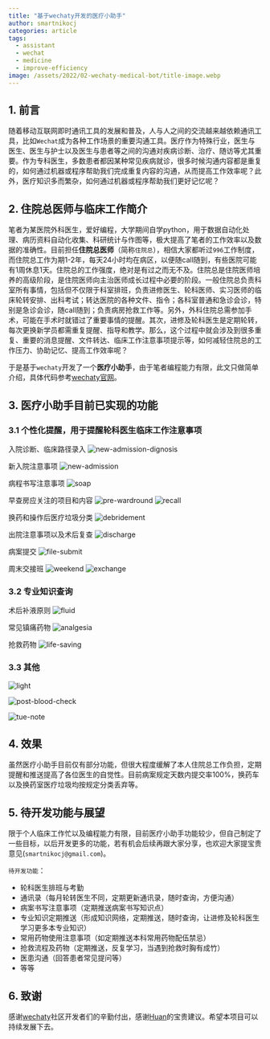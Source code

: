 ```yaml
---
title: "基于wechaty开发的医疗小助手"
author: smartnikocj
categories: article
tags:
  - assistant
  - wechat
  - medicine
  - improve-efficiency
image: /assets/2022/02-wechaty-medical-bot/title-image.webp
---
```


## 1. 前言

随着移动互联网即时通讯工具的发展和普及，人与人之间的交流越来越依赖通讯工具，比如`Wechat`成为各种工作场景的重要沟通工具。医疗作为特殊行业，医生与医生、医生与护士以及医生与患者等之间的沟通对疾病诊断、治疗、随访等尤其重要。作为专科医生，多数患者都因某种常见疾病就诊，很多时候沟通内容都是重复的，如何通过机器或程序帮助我们完成重复内容的沟通，从而提高工作效率呢？此外，医疗知识多而繁杂，如何通过机器或程序帮助我们更好记忆呢？

## 2. 住院总医师与临床工作简介

笔者为某医院外科医生，爱好编程，大学期间自学python，用于数据自动化处理、病历资料自动化收集、科研统计与作图等，极大提高了笔者的工作效率以及数据的准确性。目前担任**住院总医师**（简称`住院总`），相信大家都听过`996`工作制度，而住院总工作为期1-2年，每天24小时均在病区，以便随call随到，有些医院可能有1周休息1天。住院总的工作强度，绝对是有过之而无不及。住院总是住院医师培养的高级阶段，是住院医师向主治医师成长过程中必要的阶段。一般住院总负责科室所有事情，包括但不仅限于科室排班，负责进修医生、轮科医师、实习医师的临床轮转安排、出科考试；转达医院的各种文件、指令；各科室普通和急诊会诊，特别是急诊会诊，随call随到；负责病房抢救工作等。另外，外科住院总需参加手术，可能在手术时就错过了重要事情的提醒。其次，进修及轮科医生是定期轮转，每次更换新学员都需重复提醒、指导和教学。那么，这个过程中就会涉及到很多重复、重要的消息提醒、文件转达、临床工作注意事项提示等，如何减轻住院总的工作压力、协助记忆、提高工作效率呢？

于是基于`wechaty`开发了一个**医疗小助手**，由于笔者编程能力有限，此文只做简单介绍，具体代码参考[wechaty官网](https://github.com/wechaty/wechaty)。

## 3. 医疗小助手目前已实现的功能

### 3.1 个性化提醒，用于提醒轮科医生临床工作注意事项

入院诊断、临床路径录入
![new-admission-dignosis](/assets/2022/02-wechaty-medical-bot/new-admission-dignosis.webp)

新入院注意事项
![new-admission](/assets/2022/02-wechaty-medical-bot/new-admission.webp)

病程书写注意事项
![soap](/assets/2022/02-wechaty-medical-bot/soap.webp)

早查房应关注的项目和内容
![pre-wardround](/assets/2022/02-wechaty-medical-bot/pre-wardround.webp)
![recall](/assets/2022/02-wechaty-medical-bot/recall.webp)

换药和操作后医疗垃圾分类
![debridement](/assets/2022/02-wechaty-medical-bot/debridement.webp)

出院注意事项以及术后复查
![discharge](/assets/2022/02-wechaty-medical-bot/discharge.webp)

病案提交
![file-submit](/assets/2022/02-wechaty-medical-bot/file-submit.webp)

周末交接班
![weekend](/assets/2022/02-wechaty-medical-bot/weekend.webp)
![exchange](/assets/2022/02-wechaty-medical-bot/exchange.webp)

### 3.2 专业知识查询

术后补液原则
![fluid](/assets/2022/02-wechaty-medical-bot/fluid.webp)

常见镇痛药物
![analgesia](/assets/2022/02-wechaty-medical-bot/analgesia.webp)

抢救药物
![life-saving](/assets/2022/02-wechaty-medical-bot/life-saving.webp)

### 3.3 其他

![light](/assets/2022/02-wechaty-medical-bot/light.webp)

![post-blood-check](/assets/2022/02-wechaty-medical-bot/post-blood-check.webp)

![tue-note](/assets/2022/02-wechaty-medical-bot/tue-note.webp)

## 4. 效果

虽然医疗小助手目前仅有部分功能，但很大程度缓解了本人住院总工作负担，定期提醒和推送提高了各位医生的自觉性。目前病案规定天数内提交率100%，换药车以及换药室医疗垃圾均按规定分类丢弃等。

## 5. 待开发功能与展望

限于个人临床工作忙以及编程能力有限，目前医疗小助手功能较少，但自己制定了一些目标，以后开发更多的功能，若有机会后续再跟大家分享，也欢迎大家提宝贵意见(`smartnikocj@gmail.com`)。

`待开发功能`：

  - 轮科医生排班与考勤
  - 通讯录（每月轮转医生不同，定期更新通讯录，随时查询，方便沟通）
  - 病案书写注意事项（定期推送病案书写知识点）
  - 专业知识定期推送（形成知识网络，定期推送，随时查询，让进修及轮科医生学习更多本专业知识）
  - 常用药物使用注意事项（如定期推送本科常用药物配伍禁忌）
  - 抢救流程及药物（定期推送，反复学习，当遇到抢救时胸有成竹）
  - 医患沟通（回答患者常见提问等）
  - 等等

## 6. 致谢

感谢[wechaty](https://wechaty.js.org/)社区开发者们的辛勤付出，感谢[Huan](https://github.com/huan)的宝贵建议。希望本项目可以持续发展下去。

